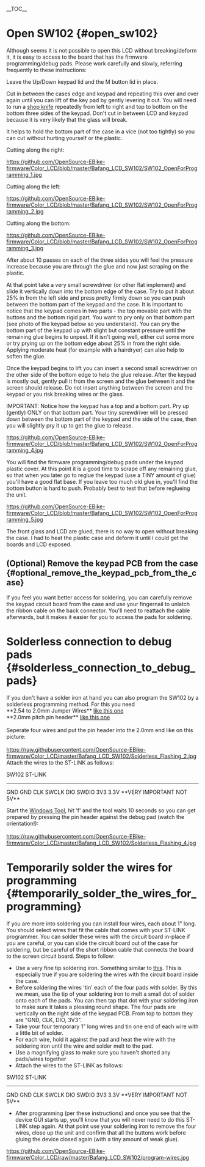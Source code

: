 \_\_TOC\_\_

# Open SW102 {#open_sw102}

Although seems it is not possible to open this LCD without
breaking/deform it, it is easy to access to the board that has the
firmware programming/debug pads. Please work carefully and slowly,
referring frequently to these instructions:

Leave the Up/Down keypad lid and the M button lid in place.

Cut in between the cases edge and keypad and repeating this over and
over again until you can lift of the key pad by gently levering it out.
You will need to run a [shop
knife](https://www.amazon.com/Stanley-10-099-Classic-Retractable-Utility/dp/B00002X204/ref=sr_1_6?keywords=shop+knife&qid=1565475018&s=gateway&sr=8-6)
repeatedly from left to right and top to bottom on the bottom three
sides of the keypad. Don\'t cut in between LCD and keypad because it is
very likely that the glass will break.

It helps to hold the bottom part of the case in a vice (not too tightly)
so you can cut without hurting yourself or the plastic.

Cutting along the right:

<https://github.com/OpenSource-EBike-firmware/Color_LCD/blob/master/Bafang_LCD_SW102/SW102_OpenForProgramming_1.jpg>

Cutting along the left:

<https://github.com/OpenSource-EBike-firmware/Color_LCD/blob/master/Bafang_LCD_SW102/SW102_OpenForProgramming_2.jpg>

Cutting along the bottom:

<https://github.com/OpenSource-EBike-firmware/Color_LCD/blob/master/Bafang_LCD_SW102/SW102_OpenForProgramming_3.jpg>

After about 10 passes on each of the three sides you will feel the
pressure increase because you are through the glue and now just scraping
on the plastic.

At that point take a very small screwdriver (or other flat implement)
and slide it vertically down into the bottom edge of the case. Try to
put it about 25% in from the left side and press pretty firmly down so
you can push between the bottom part of the keypad and the case. It is
important to notice that the keypad comes in two parts - the top movable
part with the buttons and the bottom rigid part. You want to pry only on
that bottom part (see photo of the keypad below so you understand). You
can pry the bottom part of the keypad up with slight but constant
pressure until the remaining glue begins to unpeel. If it isn\'t going
well, either cut some more or try prying up on the bottom edge about 25%
in from the right side. Applying moderate heat (for example with a
hairdryer) can also help to soften the glue.

Once the keypad begins to lift you can insert a second small screwdriver
on the other side of the bottom edge to help the glue release. After the
keypad is mostly out, gently pull it from the screen and the glue
between it and the screen should release. Do not insert anything between
the screen and the keypad or you risk breaking wires or the glass.

IMPORTANT: Notice how the keypad has a top and a bottom part. Pry up
(gently) ONLY on that bottom part. Your tiny screwdriver will be pressed
down between the bottom part of the keypad and the side of the case,
then you will slightly pry it up to get the glue to release.

<https://github.com/OpenSource-EBike-firmware/Color_LCD/blob/master/Bafang_LCD_SW102/SW102_OpenForProgramming_4.jpg>

You will find the firmware programming/debug pads under the keypad
plastic cover. At this point it is a good time to scrape off any
remaining glue, so that when you later go to reglue the keypad (use a
TINY amount of glue) you\'ll have a good flat base. If you leave too
much old glue in, you\'ll find the bottom button is hard to push.
Probably best to test that before reglueing the unit.

<https://github.com/OpenSource-EBike-firmware/Color_LCD/blob/master/Bafang_LCD_SW102/SW102_OpenForProgramming_5.jpg>

The front glass and LCD are glued, there is no way to open without
breaking the case. I had to heat the plastic case and deform it until I
could get the boards and LCD exposed.

## (Optional) Remove the keypad PCB from the case {#optional_remove_the_keypad_pcb_from_the_case}

If you feel you want better access for soldering, you can carefully
remove the keypad circuit board from the case and use your fingernail to
unlatch the ribbon cable on the back connector. You\'ll need to reattach
the cable afterwards, but it makes it easier for you to access the pads
for soldering.

# Solderless connection to debug pads {#solderless_connection_to_debug_pads}

If you don\'t have a solder iron at hand you can also program the SW102
by a solderless programming method. For this you need\
\*\*2.54 to 2.0mm Jumper Wires\*\* [like this
one](https://www.adafruit.com/product/1919 "wikilink")\
\*\*2.0mm pitch pin header\*\* [like this
one](https://www.adafruit.com/product/2671 "wikilink")\
\
Seperate four wires and put the pin header into the 2.0mm end like on
this picture:\
\
<https://raw.githubusercontent.com/OpenSource-EBike-firmware/Color_LCD/master/Bafang_LCD_SW102/Solderless_Flashing_2.jpg>\
Attach the wires to the ST-LINK as follows:

  SW102   ST-LINK
  ------- ------------------------------------
  GND     GND
  CLK     SWCLK
  DIO     SWDIO
  3V3     3.3V \*\*VERY IMPORTANT NOT 5V\*\*

Start the [Windows
Tool](https://github.com/OpenSource-EBike-firmware/Color_LCD/wiki/Initial-SW102-firmware-install#stand-alone-programming-for-windows "wikilink"),
hit \'f\' and the tool waits 10 seconds so you can get prepared by
pressing the pin header against the debug pad (watch the orientation!):\
\
<https://raw.githubusercontent.com/OpenSource-EBike-firmware/Color_LCD/master/Bafang_LCD_SW102/Solderless_Flashing_4.jpg>

# Temporarily solder the wires for programming {#temporarily_solder_the_wires_for_programming}

If you are more into soldering you can install four wires, each about
1\" long. You should select wires that fit the cable that comes with
your ST-LINK programmer. You can solder these wires with the circuit
board in-place if you are careful, or you can slide the circuit board
out of the case for soldering, but be careful of the short ribbon cable
that connects the board to the screen circuit board. Steps to follow:

-   Use a very fine tip soldering iron. Something similar to
    [this](https://www.amazon.com/Vastar-Soldering-Iron-Full-Welding/dp/B01712N5C4/ref=sxin_3_osp18-5bddfe5a_cov?ascsubtag=5bddfe5a-5f09-4448-804c-13db1e65e880&creativeASIN=B01712N5C4&cv_ct_id=amzn1.osp.5bddfe5a-5f09-4448-804c-13db1e65e880&cv_ct_pg=search&cv_ct_wn=osp-search&keywords=fine+tip+soldering+iron&linkCode=oas&pd_rd_i=B01712N5C4&pd_rd_r=2baacd3a-43e8-4f34-86b1-0ec0352e0ce0&pd_rd_w=2gIGD&pd_rd_wg=IOrKb&pf_rd_p=c501273b-119a-4fc9-ad78-eda5006b0be9&pf_rd_r=D2CPRSTFGCSJW8E58DYX&qid=1565476240&s=gateway&tag=thewire06oa-20 "wikilink").
    This is especially true if you are soldering the wires with the
    circuit board inside the case.
-   Before soldering the wires \'tin\' each of the four pads with
    solder. By this we mean, use the tip of your soldering iron to melt
    a small dot of solder onto each of the pads. You can then tap that
    dot with your soldering iron to make sure it takes a pleasing round
    shape. The four pads are vertically on the right side of the keypad
    PCB. From top to bottom they are \"GND, CLK, DIO, 3V3\".
-   Take your four temporary 1\" long wires and tin one end of each wire
    with a little bit of solder.
-   For each wire, hold it against the pad and heat the wire with the
    soldering iron until the wire and solder melt to the pad.
-   Use a magnifying glass to make sure you haven\'t shorted any
    pads/wires together
-   Attach the wires to the ST-LINK as follows:

  SW102   ST-LINK
  ------- ------------------------------------
  GND     GND
  CLK     SWCLK
  DIO     SWDIO
  3V3     3.3V \*\*VERY IMPORTANT NOT 5V\*\*

-   After programming (per these instructions) and once you see that the
    device GUI starts up, you\'ll know that you will never need to do
    this ST-LINK step again. At that point use your soldering iron to
    remove the four wires, close up the unit and confirm that all the
    buttons work before gluing the device closed again (with a tiny
    amount of weak glue).

<https://github.com/OpenSource-EBike-firmware/Color_LCD/raw/master/Bafang_LCD_SW102/program-wires.jpg>
